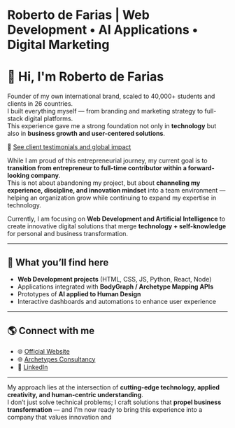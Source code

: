 # Roberto de Farias | Web Development • AI Applications • Digital Marketing

# 👋 Hi, I'm Roberto de Farias

Founder of my own international brand, scaled to 40,000+ students and clients in 26 countries.  
I built everything myself — from branding and marketing strategy to full-stack digital platforms.  
This experience gave me a strong foundation not only in **technology** but also in **business growth and user-centered solutions**.

📌 [See client testimonials and global impact](https://share.google/2tTcTwwPcdiFHXY42)

While I am proud of this entrepreneurial journey, my current goal is to **transition from entrepreneur to full-time contributor within a forward-looking company**.  
This is not about abandoning my project, but about **channeling my experience, discipline, and innovation mindset** into a team environment — helping an organization grow while continuing to expand my expertise in technology.

Currently, I am focusing on **Web Development and Artificial Intelligence** to create innovative digital solutions that merge **technology + self-knowledge** for personal and business transformation.

---

## 🚀 What you’ll find here
- **Web Development projects** (HTML, CSS, JS, Python, React, Node)  
- Applications integrated with **BodyGraph / Archetype Mapping APIs**  
- Prototypes of **AI applied to Human Design**  
- Interactive dashboards and automations to enhance user experience  

---

## 🌎 Connect with me
- 🌐 [Official Website](https://www.robertodefarias.com.br)  
- 🌐 [Archetypes Consultancy](https://www.arquetipos.com.br)  
- 💼 [LinkedIn](https://www.linkedin.com/in/robertodefarias/)  

---

My approach lies at the intersection of **cutting-edge technology, applied creativity, and human-centric understanding**.  
I don’t just solve technical problems; I craft solutions that **propel business transformation** — and I’m now ready to bring this experience into a company that values innovation and
